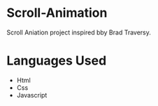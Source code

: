 # Scroll-Animation
Scroll Aniation project inspired bby Brad Traversy. 
# Languages Used
- Html
- Css
- Javascript 

